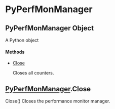 # PyPerfMonManager


## PyPerfMonManager Object

A Python object

#### Methods

  - [Close](PyPerfMonManager.md#pyperfmonmanagerclose)

    Closes all counters\.&nbsp;


## [PyPerfMonManager](PyPerfMonManager.md#pyperfmonmanager)\.Close

Close\(\)
Closes the performance monitor manager\.